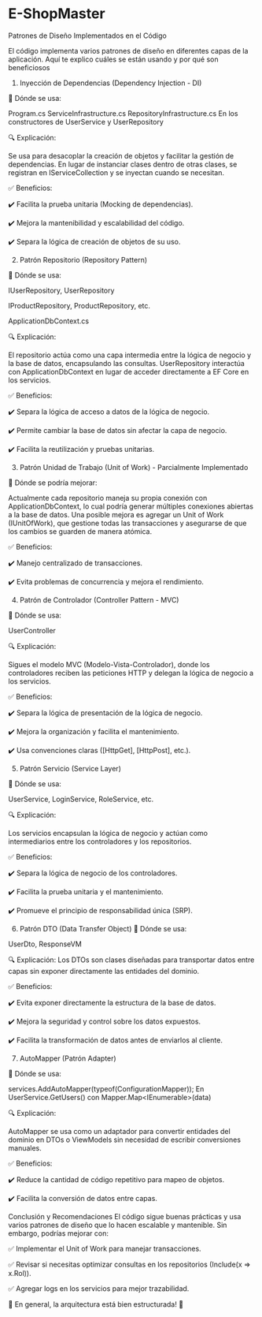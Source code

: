 
# E-ShopMaster

Patrones de Diseño Implementados en el Código

El código implementa varios patrones de diseño en diferentes capas de la aplicación. Aquí te explico cuáles se están usando y por qué son beneficiosos

1. Inyección de Dependencias (Dependency Injection - DI)
   
📌 Dónde se usa:

Program.cs
ServiceInfrastructure.cs
RepositoryInfrastructure.cs
En los constructores de UserService y UserRepository

🔍 Explicación:

Se usa para desacoplar la creación de objetos y facilitar la gestión de dependencias. En lugar de instanciar clases dentro de otras clases, se registran en IServiceCollection y se inyectan cuando se necesitan.

✅ Beneficios:

✔️ Facilita la prueba unitaria (Mocking de dependencias).

✔️ Mejora la mantenibilidad y escalabilidad del código.

✔️ Separa la lógica de creación de objetos de su uso.

2. Patrón Repositorio (Repository Pattern)
   
📌 Dónde se usa:

IUserRepository, UserRepository

IProductRepository, ProductRepository, etc.

ApplicationDbContext.cs

🔍 Explicación:

El repositorio actúa como una capa intermedia entre la lógica de negocio y la base de datos, encapsulando las consultas. UserRepository interactúa con ApplicationDbContext en lugar de acceder directamente a EF Core en los servicios.

✅ Beneficios:

✔️ Separa la lógica de acceso a datos de la lógica de negocio.

✔️ Permite cambiar la base de datos sin afectar la capa de negocio.

✔️ Facilita la reutilización y pruebas unitarias.

3. Patrón Unidad de Trabajo (Unit of Work) - Parcialmente Implementado

📌 Dónde se podría mejorar:

Actualmente cada repositorio maneja su propia conexión con ApplicationDbContext, lo cual podría generar múltiples conexiones abiertas a la base de datos.
Una posible mejora es agregar un Unit of Work (IUnitOfWork), que gestione todas las transacciones y asegurarse de que los cambios se guarden de manera atómica.

✅ Beneficios:

✔️ Manejo centralizado de transacciones.

✔️ Evita problemas de concurrencia y mejora el rendimiento.

4. Patrón de Controlador (Controller Pattern - MVC)

📌 Dónde se usa:

UserController

🔍 Explicación:

Sigues el modelo MVC (Modelo-Vista-Controlador), donde los controladores reciben las peticiones HTTP y delegan la lógica de negocio a los servicios.

✅ Beneficios:

✔️ Separa la lógica de presentación de la lógica de negocio.

✔️ Mejora la organización y facilita el mantenimiento.

✔️ Usa convenciones claras ([HttpGet], [HttpPost], etc.).

5. Patrón Servicio (Service Layer)

📌 Dónde se usa:

UserService, LoginService, RoleService, etc.

🔍 Explicación:

Los servicios encapsulan la lógica de negocio y actúan como intermediarios entre los controladores y los repositorios.

✅ Beneficios:

✔️ Separa la lógica de negocio de los controladores.

✔️ Facilita la prueba unitaria y el mantenimiento.

✔️ Promueve el principio de responsabilidad única (SRP).

6. Patrón DTO (Data Transfer Object)
📌 Dónde se usa:

UserDto, ResponseVM

🔍 Explicación:
Los DTOs son clases diseñadas para transportar datos entre capas sin exponer directamente las entidades del dominio.

✅ Beneficios:

✔️ Evita exponer directamente la estructura de la base de datos.

✔️ Mejora la seguridad y control sobre los datos expuestos.

✔️ Facilita la transformación de datos antes de enviarlos al cliente.

7. AutoMapper (Patrón Adapter)

📌 Dónde se usa:

services.AddAutoMapper(typeof(ConfigurationMapper));
En UserService.GetUsers() con Mapper.Map<IEnumerable<UserEntity>>(data)

🔍 Explicación:

AutoMapper se usa como un adaptador para convertir entidades del dominio en DTOs o ViewModels sin necesidad de escribir conversiones manuales.

✅ Beneficios:

✔️ Reduce la cantidad de código repetitivo para mapeo de objetos.

✔️ Facilita la conversión de datos entre capas.

Conclusión y Recomendaciones
El código sigue buenas prácticas y usa varios patrones de diseño que lo hacen escalable y mantenible. Sin embargo, podrías mejorar con:

✅ Implementar el Unit of Work para manejar transacciones.

✅ Revisar si necesitas optimizar consultas en los repositorios (Include(x => x.Rol)).

✅ Agregar logs en los servicios para mejor trazabilidad.


🔹 En general, la arquitectura está bien estructurada! 🚀

